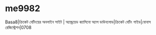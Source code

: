 # me9982
Basa8|ক্রিকেট বেটিংয়ের অনলাইন সাইট | অ্যান্ড্রয়েড ক্যাসিনো অ্যাপ ডাউনলোড|ক্রিকেট বেটিং গাইড|বোনাস রেজিস্ট্রেশন|0708
